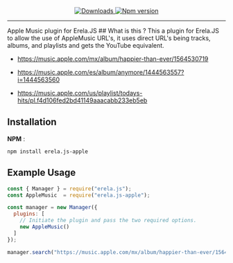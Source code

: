 <div align = "center">
<a href="https://www.npmjs.com/package/erela.js-apple">
<img src="https://img.shields.io/npm/dw/erela.js-apple?color=CC3534&logo=npm&style=for-the-badge" alt="Downloads">
</a>

<a href="https://www.npmjs.com/package/erela.js-apple">
<img src="https://img.shields.io/npm/v/erela.js-apple?color=red&label=Version&logo=npm&style=for-the-badge" alt="Npm version">
</a>
<br>


<hr>
</div>
Apple Music plugin for Erela.JS
## What is this ?
This a plugin for Erela.JS to allow the use of AppleMusic URL's, it uses direct URL's being tracks, albums, and playlists and gets the YouTube equivalent.  


- https://music.apple.com/mx/album/happier-than-ever/1564530719

- https://music.apple.com/es/album/anymore/1444563557?i=1444563560

- https://music.apple.com/us/playlist/todays-hits/pl.f4d106fed2bd41149aaacabb233eb5eb
## Installation

**NPM** :

`npm install erela.js-apple`
## Example Usage

```javascript
const { Manager } = require("erela.js");
const AppleMusic  = require("erela.js-apple");

const manager = new Manager({
  plugins: [
    // Initiate the plugin and pass the two required options.
    new AppleMusic()
  ]
});

manager.search("https://music.apple.com/mx/album/happier-than-ever/1564530719");
```
